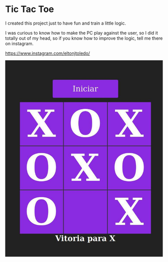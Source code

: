 # Tic Tac Toe
I created this project just to have fun and train a little logic.

I was curious to know how to make the PC play against the user, so I did it totally out of my head, so if you know how to improve the logic, tell me there on instagram.

https://www.instagram.com/eltonjtoledo/

![ScreenShot](https://raw.githubusercontent.com/eltonjtoledo/TicTacToe/master/screenShot.jpeg)
